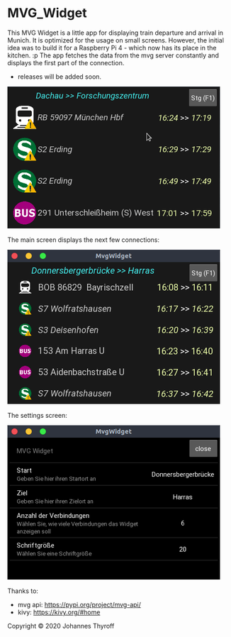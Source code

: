 # MVG_Widget
This MVG Widget is a little app for displaying train departure and arrival in Munich. 
It is optimized for the usage on small screens. 
However, the initial idea was to build it for a Raspberry Pi 4 - which now has its place in the kitchen. :p
The app fetches the data from the mvg server constantly and displays the first part of the connection. 

- releases will be added soon.

![Alt text](demo/Peek.gif?raw=true "peek.gif")

The main screen displays the next few connections:

![Alt text](demo/screen1.png?raw=true "screen1.png")

The settings screen:

![Alt text](demo/screen2.png?raw=true "screen2.png")

Thanks to:
- mvg api: https://pypi.org/project/mvg-api/
- kivy: https://kivy.org/#home

Copyright © 2020 Johannes Thyroff
